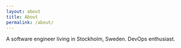 ```yaml
---
layout: about
title: About
permalink: /about/
---
```


A software engineer living in Stockholm, Sweden. DevOps enthusiast.
